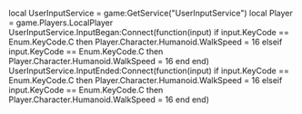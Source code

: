 local UserInputService = game:GetService("UserInputService")
local Player = game.Players.LocalPlayer
UserInputService.InputBegan:Connect(function(input)
	if input.KeyCode == Enum.KeyCode.C then
		Player.Character.Humanoid.WalkSpeed = 16
	elseif input.KeyCode == Enum.KeyCode.C then
			Player.Character.Humanoid.WalkSpeed = 16
	end
end)
UserInputService.InputEnded:Connect(function(input)
	if input.KeyCode == Enum.KeyCode.C then
		Player.Character.Humanoid.WalkSpeed = 16
	elseif input.KeyCode == Enum.KeyCode.C then
			Player.Character.Humanoid.WalkSpeed = 16
	end
end)
